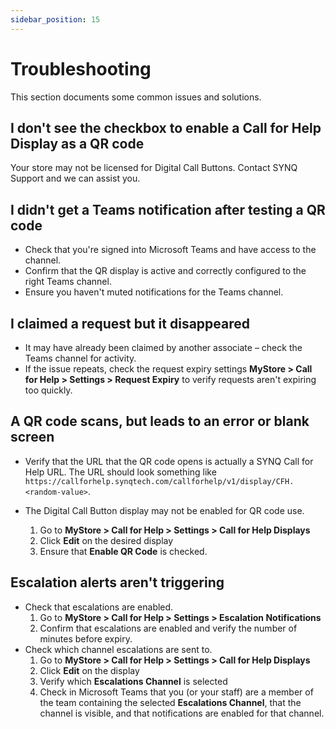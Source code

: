 ```yaml
---
sidebar_position: 15
---
```


# Troubleshooting

This section documents some common issues and solutions.

## I don't see the checkbox to enable a Call for Help Display as a QR code
Your store may not be licensed for Digital Call Buttons. Contact SYNQ Support and we can assist you.

## I didn't get a Teams notification after testing a QR code 
- Check that you're signed into Microsoft Teams and have access to the channel. 
- Confirm that the QR display is active and correctly configured to the right Teams channel. 
- Ensure you haven't muted notifications for the Teams channel. 

## I claimed a request but it disappeared 
- It may have already been claimed by another associate – check the Teams channel for activity. 
- If the issue repeats, check the request expiry settings __MyStore > Call for Help > Settings > Request Expiry__ to verify requests aren't expiring too quickly. 

## A QR code scans, but leads to an error or blank screen 
- Verify that the URL that the QR code opens is actually a SYNQ Call for Help URL. The URL should look something like `https://callforhelp.synqtech.com/callforhelp/v1/display/CFH.<random-value>`.

- The Digital Call Button display may not be enabled for QR code use.
  1. Go to __MyStore > Call for Help > Settings > Call for Help Displays__
  2. Click __Edit__ on the desired display
  3. Ensure that __Enable QR Code__ is checked.

## Escalation alerts aren't triggering 
- Check that escalations are enabled. 
  1. Go to __MyStore > Call for Help > Settings > Escalation Notifications__
  2. Confirm that escalations are enabled and verify the number of minutes before expiry. 
- Check which channel escalations are sent to. 
  1. Go to __MyStore > Call for Help > Settings > Call for Help Displays__
  2. Click __Edit__ on the display
  3. Verify which __Escalations Channel__ is selected
  4. Check in Microsoft Teams that you (or your staff) are a member of the team containing the selected __Escalations Channel__, that the channel is visible, and that notifications are enabled for that channel. 
